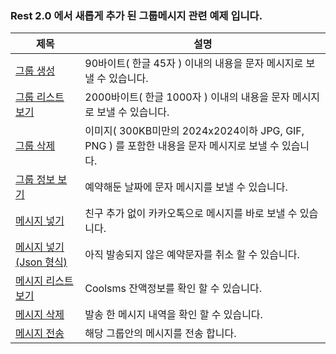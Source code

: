 ### Rest 2.0 에서 새롭게 추가 된 그룹메시지 관련 예제 입니다.

제목 | 설명
---- | ----
[그룹 생성](group-message/create-group.md) | 90바이트( 한글 45자 ) 이내의 내용을 문자 메시지로 보낼 수 있습니다.
[그룹 리스트 보기](group-message/get-group-list.md) | 2000바이트( 한글 1000자 ) 이내의 내용을 문자 메시지로 보낼 수 있습니다.
[그룹 삭제](group-message/delete-group.md) | 이미지( 300KB미만의 2024x2024이하 JPG, GIF, PNG ) 를 포함한 내용을 문자 메시지로 보낼 수 있습니다.
[그룹 정보 보기](group-message/get-group-info.md) | 예약해둔 날짜에 문자 메시지를 보낼 수 있습니다.
[메시지 넣기](group-message/add-message.md) | 친구 추가 없이 카카오톡으로 메시지를 바로 보낼 수 있습니다.
[메시지 넣기(Json 형식)](group-message/add-message-json.md) | 아직 발송되지 않은 예약문자를 취소 할 수 있습니다.
[메시지 리스트 보기](group-message/get-message-list.md) | Coolsms 잔액정보를 확인 할 수 있습니다.
[메시지 삭제](group-message/delete-message.md) | 발송 한 메시지 내역을 확인 할 수 있습니다.
[메시지 전송](group-message/send-message.md) | 해당 그룹안의 메시지를 전송 합니다.